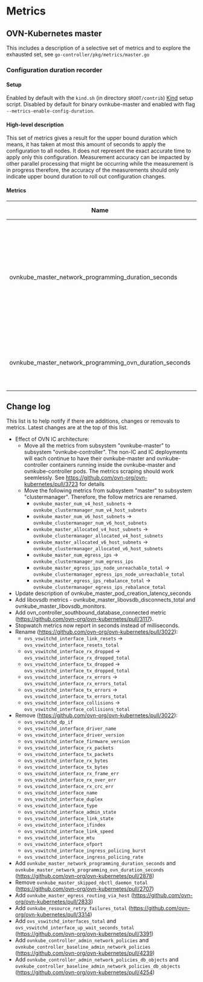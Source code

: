 # Metrics
## OVN-Kubernetes master
This includes a description of a selective set of metrics and to explore the exhausted set, see `go-controller/pkg/metrics/master.go`
### Configuration duration recorder
#### Setup
Enabled by default with the `kind.sh` (in directory `$ROOT/contrib`) [Kind](https://kind.sigs.k8s.io/) setup script.
Disabled by default for binary ovnkube-master and enabled with flag `--metrics-enable-config-duration`.
#### High-level description
This set of metrics gives a result for the upper bound duration which means, it has taken at most this amount of seconds to apply the configuration to all nodes. It does not represent the exact accurate time to apply only this configuration.
Measurement accuracy can be impacted by other parallel processing that might be occurring while the measurement is in progress therefore, the accuracy of the measurements should only indicate upper bound duration to roll out configuration changes.
#### Metrics
| Name | Prometheus type | Description  |
|--|--|--|
|ovnkube_master_network_programming_duration_seconds | Histogram | The duration to apply network configuration for a kind (e.g. pod, service, networkpolicy). Configuration includes add, update and delete events for kinds. This includes OVN-Kubernetes master and OVN duration.
|ovnkube_master_network_programming_ovn_duration_seconds| Histogram  | The duration for OVN to apply network configuration for a kind (e.g. pod, service, networkpolicy).

## Change log
This list is to help notify if there are additions, changes or removals to metrics. Latest changes are at the top of this list.

- Effect of OVN IC architecture:
  - Move all the metrics from subsystem "ovnkube-master" to subsystem "ovnkube-controller". The non-IC and IC deployments will each continue to have their ovnkube-master and ovnkube-controller containers running inside the ovnkube-master and ovnkube-controller pods. The metrics scraping should work seemlessly. See https://github.com/ovn-org/ovn-kubernetes/pull/3723 for details
  - Move the following metrics from subsystem "master" to subsystem "clustermanager". Therefore, the follow metrics are renamed.
    - `ovnkube_master_num_v4_host_subnets` -> `ovnkube_clustermanager_num_v4_host_subnets`
    - `ovnkube_master_num_v6_host_subnets` -> `ovnkube_clustermanager_num_v6_host_subnets`
    - `ovnkube_master_allocated_v4_host_subnets` -> `ovnkube_clustermanager_allocated_v4_host_subnets`
    - `ovnkube_master_allocated_v6_host_subnets` -> `ovnkube_clustermanager_allocated_v6_host_subnets`
    - `ovnkube_master_num_egress_ips` -> `ovnkube_clustermanager_num_egress_ips`
    - `ovnkube_master_egress_ips_node_unreachable_total` -> `ovnkube_clustermanager_egress_ips_node_unreachable_total`
    - `ovnkube_master_egress_ips_rebalance_total` -> `ovnkube_clustermanager_egress_ips_rebalance_total`
- Update description of ovnkube_master_pod_creation_latency_seconds
- Add libovsdb metrics - ovnkube_master_libovsdb_disconnects_total and ovnkube_master_libovsdb_monitors.
- Add ovn_controller_southbound_database_connected metric (https://github.com/ovn-org/ovn-kubernetes/pull/3117).
- Stopwatch metrics now report in seconds instead of milliseconds.
- Rename (https://github.com/ovn-org/ovn-kubernetes/pull/3022):
  - `ovs_vswitchd_interface_link_resets` -> `ovs_vswitchd_interface_resets_total`
  - `ovs_vswitchd_interface_rx_dropped` -> `ovs_vswitchd_interface_rx_dropped_total`
  - `ovs_vswitchd_interface_tx_dropped` -> `ovs_vswitchd_interface_tx_dropped_total`
  - `ovs_vswitchd_interface_rx_errors` -> `ovs_vswitchd_interface_rx_errors_total`
  - `ovs_vswitchd_interface_tx_errors` -> `ovs_vswitchd_interface_tx_errors_total`
  - `ovs_vswitchd_interface_collisions` -> `ovs_vswitchd_interface_collisions_total`
- Remove (https://github.com/ovn-org/ovn-kubernetes/pull/3022):
  - `ovs_vswitchd_dp_if`
  - `ovs_vswitchd_interface_driver_name`
  - `ovs_vswitchd_interface_driver_version`
  - `ovs_vswitchd_interface_firmware_version`
  - `ovs_vswitchd_interface_rx_packets`
  - `ovs_vswitchd_interface_tx_packets`
  - `ovs_vswitchd_interface_rx_bytes`
  - `ovs_vswitchd_interface_tx_bytes`
  - `ovs_vswitchd_interface_rx_frame_err`
  - `ovs_vswitchd_interface_rx_over_err`
  - `ovs_vswitchd_interface_rx_crc_err`
  - `ovs_vswitchd_interface_name`
  - `ovs_vswitchd_interface_duplex`
  - `ovs_vswitchd_interface_type`
  - `ovs_vswitchd_interface_admin_state`
  - `ovs_vswitchd_interface_link_state`
  - `ovs_vswitchd_interface_ifindex`
  - `ovs_vswitchd_interface_link_speed`
  - `ovs_vswitchd_interface_mtu`
  - `ovs_vswitchd_interface_ofport`
  - `ovs_vswitchd_interface_ingress_policing_burst`
  - `ovs_vswitchd_interface_ingress_policing_rate`
- Add `ovnkube_master_network_programming_duration_seconds` and `ovnkube_master_network_programming_ovn_duration_seconds` (https://github.com/ovn-org/ovn-kubernetes/pull/2878)
- Remove `ovnkube_master_skipped_nbctl_daemon_total` (https://github.com/ovn-org/ovn-kubernetes/pull/2707)
- Add `ovnkube_master_egress_routing_via_host` (https://github.com/ovn-org/ovn-kubernetes/pull/2833)
- Add `ovnkube_resource_retry_failures_total` (https://github.com/ovn-org/ovn-kubernetes/pull/3314)
- Add `ovs_vswitchd_interfaces_total` and `ovs_vswitchd_interface_up_wait_seconds_total` (https://github.com/ovn-org/ovn-kubernetes/pull/3391)
- Add `ovnkube_controller_admin_network_policies` and `ovnkube_controller_baseline_admin_network_policies` (https://github.com/ovn-org/ovn-kubernetes/pull/4239)
- Add `ovnkube_controller_admin_network_policies_db_objects` and `ovnkube_controller_baseline_admin_network_policies_db_objects` (https://github.com/ovn-org/ovn-kubernetes/pull/4254)
